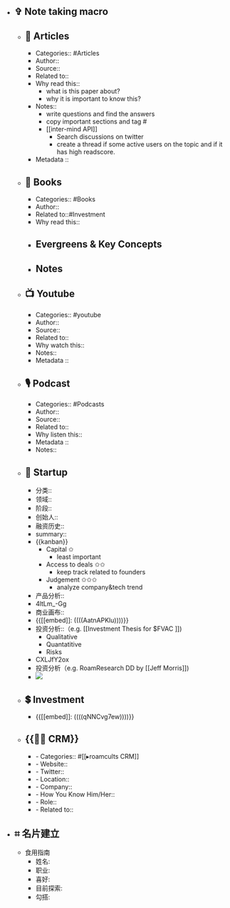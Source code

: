 - ## ✞ Note taking macro
    - ## 📜 Articles
        - Categories:: #Articles
        - Author:: 
        - Source:: 
        - Related to::
        - Why read this::
            - what is this paper about?
            - why it is important to know this?
        - Notes::
            - write questions and find the answers
            - copy important sections and tag #
            - [[inter-mind API]]
                - Search discussions on twitter
                - create a thread if some active users on the topic and if it has high readscore.
        - Metadata ::
    - ## 📙 Books
        - Categories:: #Books
        - Author::
        - Related to::#Investment
        - Why read this::
        - ## Evergreens & Key Concepts
        - ## Notes
    - ## 📺 Youtube
        - Categories:: #youtube
        - Author:: 
        - Source::
        - Related to::
        - Why watch this:: 
        - Notes:: 
        - Metadata ::
    - ## 🎙 Podcast
        - Categories:: #Podcasts
        - Author:: 
        - Source:: 
        - Related to::
        - Why listen this::
        - Metadata ::
        - Notes::
    - ## 🦄️ Startup
        - 分类::
        - 领域::
        - 阶段::
        - 创始人::
        - 融资历史::
        - summary::
        - {{kanban}}
            - Capital ✩
                - least important
            - Access to deals ✩✩
                - keep track related to founders
            - Judgement ✩✩✩
                - analyze company&tech trend
        - 产品分析::
        - 4ltLm_-Gg
        - 商业画布::
        - {{[[embed]]: ((((AatnAPKlu))))}}
        - 投资分析::（e.g. [[Investment Thesis for $FVAC ]])
            - Qualitative
            - Quantatitive
            - Risks
        - CXLJfY2ox
        - 投资分析（e.g. RoamResearch DD by [[Jeff Morris]])
        - ![](https://firebasestorage.googleapis.com/v0/b/firescript-577a2.appspot.com/o/imgs%2Fapp%2Ffatgarage%2FBXrfE-Fj8E.png?alt=media&token=0da22d4a-0816-4397-944c-c7cd85982095)
    - ## 💲 Investment
        - {{[[embed]]: ((((qNNCvg7ew))))}}
    - ## {{👯‍♀️ CRM}}
        - - Categories:: #[[▸roamcults CRM]]
        - - Website::
        - - Twitter::
        - - Location::
        - - Company::
        - - How You Know Him/Her::
        - - Role::
        - - Related to::
- ## ⌗ 名片建立
    - 食用指南
        - 姓名: 
        - 职业: 
        - 喜好: 
        - 目前探索:
        - 勾搭:
